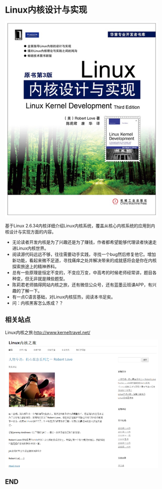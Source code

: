 # Linux内核设计与实现

![1530439857606.png](image/1530439857606.png)

基于Linux 2.6.34内核详细介绍Linux内核系统，覆盖从核心内核系统的应用到内核设计与实现方面的内容。

* 无论读者开发内核是为了兴趣还是为了赚钱，作者都希望能够代理读者快速走进Linux内核世界。
* 阅读源代码远远不够，往往需要动手实践，寻找一个bug然后修复他它。增加新功能，看起来微不足道，寻找痛痒之处并解决带来的成就感将会是你在内核探索旅途上的精神养料。
* 总有一些原理是恒定不变的，不变应万变，中高考的时候老师经常讲，题目各种变，但无非就是辣些题型。
* 陈莉君老师搞得网站内核之旅，还有微信公众号，还有蓝墨云班课APP，有兴趣的了解一下。
* 有一点C语言基础，对Linux内核狂热，阅读本书足矣。
* 问：内核黑客怎么炼成？？

## 相关站点

Linux内核之旅:<http://www.kerneltravel.net/>


![1530440005927.png](image/1530440005927.png)














## END
